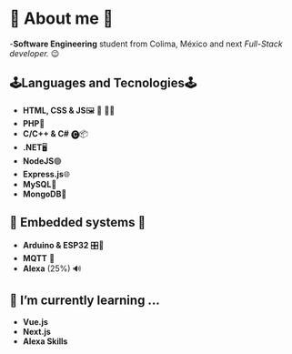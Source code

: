# :rocket: About me :rocket:
-**Software Engineering** student from Colima, México and next *Full-Stack developer.* :wink:

## 🕹️Languages and Tecnologies🕹️
- **HTML, CSS & JS**🖼️ 🎨 👨‍💻
- **PHP**🐘
- **C/C++ & C#** 🅒📦
- **.NET**🖥️
- **NodeJS**🟢
- **Express.js**🌐
- **MySQL**🐬
- **MongoDB**🍃
## 🤖 Embedded systems 🤖
- **Arduino & ESP32** 🎛️📶
- **MQTT** 🦟
- **Alexa** (25%) 🔊
## 🌱 I’m currently learning ...
- **Vue.js**
- **Next.js**
- **Alexa Skills**
<!--
**EstebanCortina/EstebanCortina** is a ✨ _special_ ✨ repository because its `README.md` (this file) appears on your GitHub profile.

Here are some ideas to get you started:

- 🔭 I’m currently working on ...
- 🌱 I’m currently learning ...
- 👯 I’m looking to collaborate on ...
- 🤔 I’m looking for help with ...
- 💬 Ask me about ...
- 📫 How to reach me: ...
- 😄 Pronouns: ...
- ⚡ Fun fact: ...
-->
